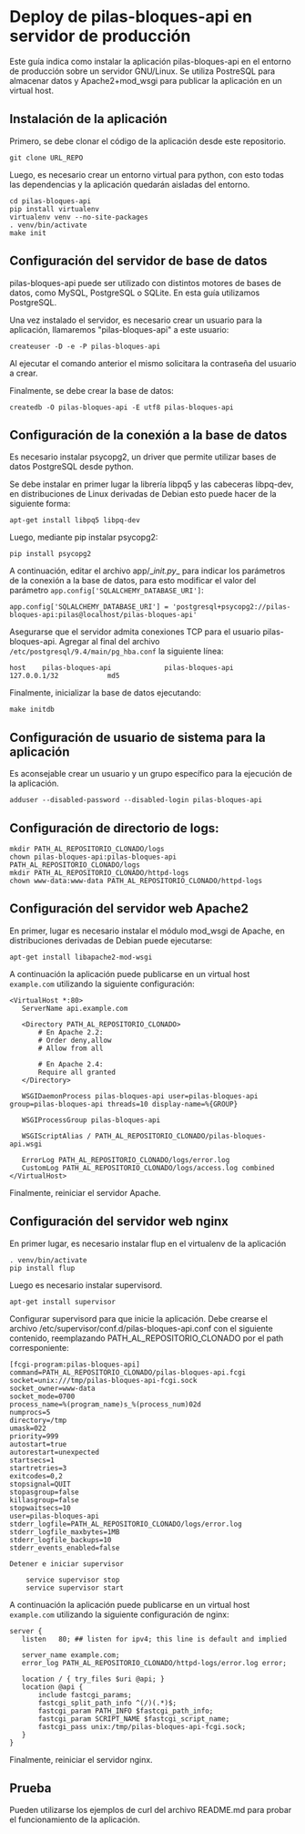 Deploy de pilas-bloques-api en servidor de producción
=======================================================

Este guía indica como instalar la aplicación pilas-bloques-api en el entorno de producción sobre un servidor GNU/Linux. Se utiliza PostreSQL para almacenar datos y Apache2+mod_wsgi para publicar la aplicación en un virtual host.

Instalación de la aplicación
---------------

Primero, se debe clonar el código de la aplicación desde este repositorio.

    git clone URL_REPO

Luego, es necesario crear un entorno virtual para python, con esto todas las dependencias y la aplicación quedarán aisladas del entorno.

    cd pilas-bloques-api
    pip install virtualenv
    virtualenv venv --no-site-packages
    . venv/bin/activate
    make init

Configuración del servidor de base de datos
---------------------

pilas-bloques-api puede ser utilizado con distintos motores de bases de datos, como MySQL, PostgreSQL o SQLite. En esta guía utilizamos PostgreSQL.

Una vez instalado el servidor, es necesario crear un usuario para la aplicación, llamaremos "pilas-bloques-api" a este usuario:

    createuser -D -e -P pilas-bloques-api

Al ejecutar el comando anterior el mismo solicitara la contraseña del usuario a crear.

Finalmente, se debe crear la base de datos:

    createdb -O pilas-bloques-api -E utf8 pilas-bloques-api


Configuración de la conexión a la base de datos
----------------------------------------------

Es necesario instalar psycopg2, un driver que permite utilizar bases de datos PostgreSQL desde python.

Se debe instalar en primer lugar la librería libpq5 y las cabeceras libpq-dev, en distribuciones de Linux derivadas de Debian esto puede hacer de la siguiente forma:

    apt-get install libpq5 libpq-dev

Luego, mediante pip instalar psycopg2:

    pip install psycopg2

A continuación, editar el archivo app/\__init.py__ para indicar los parámetros de la conexión a la base de datos, para esto modificar el valor del parámetro `app.config['SQLALCHEMY_DATABASE_URI']`:

    app.config['SQLALCHEMY_DATABASE_URI'] = 'postgresql+psycopg2://pilas-bloques-api:pilas@localhost/pilas-bloques-api'

Asegurarse que el servidor admita conexiones TCP para el usuario pilas-bloques-api. Agregar al final del archivo `/etc/postgresql/9.4/main/pg_hba.conf` la siguiente línea:

    host    pilas-bloques-api             pilas-bloques-api             127.0.0.1/32            md5

Finalmente, inicializar la base de datos ejecutando:

    make initdb

Configuración de usuario de sistema para la aplicación
-----------------------------

Es aconsejable crear un usuario y un grupo específico para la ejecución de la aplicación.

    adduser --disabled-password --disabled-login pilas-bloques-api

Configuración de directorio de logs:
-------------------------

    mkdir PATH_AL_REPOSITORIO_CLONADO/logs
    chown pilas-bloques-api:pilas-bloques-api PATH_AL_REPOSITORIO_CLONADO/logs
    mkdir PATH_AL_REPOSITORIO_CLONADO/httpd-logs
    chown www-data:www-data PATH_AL_REPOSITORIO_CLONADO/httpd-logs

Configuración del servidor web Apache2
-----------------------------

En primer, lugar es necesario instalar el módulo mod_wsgi de Apache, en distribuciones derivadas de Debian puede ejecutarse:

    apt-get install libapache2-mod-wsgi

A continuación la aplicación puede publicarse en un virtual host `example.com` utilizando la siguiente configuración:

    <VirtualHost *:80>
       ServerName api.example.com

       <Directory PATH_AL_REPOSITORIO_CLONADO>
           # En Apache 2.2:
           # Order deny,allow
           # Allow from all

           # En Apache 2.4:
           Require all granted
       </Directory>

       WSGIDaemonProcess pilas-bloques-api user=pilas-bloques-api group=pilas-bloques-api threads=10 display-name=%{GROUP}

       WSGIProcessGroup pilas-bloques-api

       WSGIScriptAlias / PATH_AL_REPOSITORIO_CLONADO/pilas-bloques-api.wsgi

       ErrorLog PATH_AL_REPOSITORIO_CLONADO/logs/error.log
       CustomLog PATH_AL_REPOSITORIO_CLONADO/logs/access.log combined
    </VirtualHost>

Finalmente, reiniciar el servidor Apache.

Configuración del servidor web nginx
-----------------------------

En primer lugar, es necesario instalar flup en el virtualenv de la aplicación

    . venv/bin/activate
    pip install flup

Luego es necesario instalar supervisord.

    apt-get install supervisor

Configurar supervisord para que inicie la aplicación. Debe crearse el archivo /etc/supervisor/conf.d/pilas-bloques-api.conf con el siguiente contenido, reemplazando PATH_AL_REPOSITORIO_CLONADO por el path corresponiente:

    [fcgi-program:pilas-bloques-api]
    command=PATH_AL_REPOSITORIO_CLONADO/pilas-bloques-api.fcgi
    socket=unix:///tmp/pilas-bloques-api-fcgi.sock
    socket_owner=www-data
    socket_mode=0700
    process_name=%(program_name)s_%(process_num)02d
    numprocs=5
    directory=/tmp
    umask=022
    priority=999
    autostart=true
    autorestart=unexpected
    startsecs=1
    startretries=3
    exitcodes=0,2
    stopsignal=QUIT
    stopasgroup=false
    killasgroup=false
    stopwaitsecs=10
    user=pilas-bloques-api
    stderr_logfile=PATH_AL_REPOSITORIO_CLONADO/logs/error.log
    stderr_logfile_maxbytes=1MB
    stderr_logfile_backups=10
    stderr_events_enabled=false

    Detener e iniciar supervisor

        service supervisor stop
        service supervisor start

A continuación la aplicación puede publicarse en un virtual host `example.com` utilizando la siguiente configuración de nginx:

    server {
       listen   80; ## listen for ipv4; this line is default and implied

       server_name example.com;
       error_log PATH_AL_REPOSITORIO_CLONADO/httpd-logs/error.log error;

       location / { try_files $uri @api; }
       location @api {
           include fastcgi_params;
           fastcgi_split_path_info ^(/)(.*)$;
           fastcgi_param PATH_INFO $fastcgi_path_info;
           fastcgi_param SCRIPT_NAME $fastcgi_script_name;
           fastcgi_pass unix:/tmp/pilas-bloques-api-fcgi.sock;
       }
    }

Finalmente, reiniciar el servidor nginx.

Prueba
-----------------------

Pueden utilizarse los ejemplos de curl del archivo README.md para probar el funcionamiento de la aplicación.

